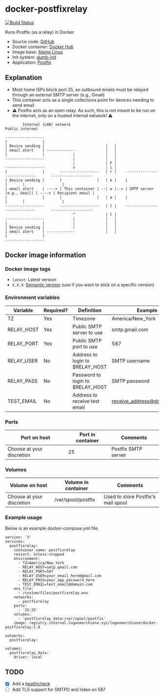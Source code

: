 # docker-postfixrelay

[![Build Status](https://travis-ci.org/loganmarchione/docker-postfixrelay.svg?branch=master)](https://travis-ci.org/loganmarchione/docker-postfixrelay)

Runs Postfix (as a relay) in Docker
  - Source code: [GitHub](https://github.com/loganmarchione/docker-postfixrelay)
  - Docker container: [Docker Hub](https://hub.docker.com/r/loganmarchione/docker-postfixrelay)
  - Image base: [Alpine Linux](https://hub.docker.com/_/alpine/)
  - Init system: [dumb-init](https://github.com/Yelp/dumb-init)
  - Application: [Postfix](http://www.postfix.org/)


## Explanation
  - Most home ISPs block port 25, so outbound emails must be relayed through an external SMTP server (e.g., Gmail)
  - This container acts as a single collections point for devices needing to send email
  - ⚠️ Postfix acts as an open relay. As such, this is not meant to be run on the internet, only on a trusted internal network! ⚠️

```
        Internal (LAN) network                                        Public internet

------------------
|                |
| Device sending |                            |   |
| email alert    | -------------              |   |
|                |             |              |   |
------------------             |              |   |
                               |              | F |
------------------             v              | i |
|                |       ------------------   | r |    -----------------------------       -------------------
| Device sending |       |                |   | e |    |                           |       |                 |
| email alert    | ----> | This container | --| w |--> | SMTP server (e.g., Gmail) | ----> | Recipient email |
|                |       |                |   | a |    |                           |       |                 |
------------------       ------------------   | l |    -----------------------------       -------------------
                               ^              | l |
------------------             |              |   |
|                |             |              |   |
| Device sending |             |              |   |
| email alert    | -------------              |   |
|                |
------------------
```

## Docker image information

### Docker image tags
  - `latest`: Latest version
  - `X.X.X`: [Semantic version](https://semver.org/) (use if you want to stick on a specific version)

### Environment variables
| Variable    | Required? | Definition                       | Example                    | Comments                                                     |
|-------------|-----------|----------------------------------|----------------------------|--------------------------------------------------------------|
| TZ          | Yes       | Timezone                         | America/New_York           | https://en.wikipedia.org/wiki/List_of_tz_database_time_zones |
| RELAY_HOST  | Yes       | Public SMTP server to use        | smtp.gmail.com             |                                                              |
| RELAY_PORT  | Yes       | Public SMTP port to use          | 587                        |                                                              |
| RELAY_USER  | No        | Address to login to $RELAY_HOST  | SMTP username              |                                                              |
| RELAY_PASS  | No        | Password to login to $RELAY_HOST | SMTP password              | If using Gmail 2FA, you will need to setup an app password   |
| TEST_EMAIL  | No        | Address to receive test email    | receive_address@domain.com | If not set, test email will **not** be sent                  |

### Ports
| Port on host              | Port in container | Comments            |
|---------------------------|-------------------|---------------------|
| Choose at your discretion | 25                | Postfix SMTP server |

### Volumes
| Volume on host            | Volume in container | Comments                           |
|---------------------------|---------------------|------------------------------------|
| Choose at your discretion | /var/spool/postfix  | Used to store Postfix's mail spool |

### Example usage
Below is an example docker-compose.yml file.
```
version: '3'
services:
  postfixrelay:
    container_name: postfixrelay
    restart: unless-stopped
    environment:
      - TZ=America/New_York
      - RELAY_HOST=smtp.gmail.com
      - RELAY_PORT=587
      - RELAY_USER=your_email_here@gmail.com
      - RELAY_PASS=your_app_password_here
      - TEST_EMAIL=test_email@domain.com
    env_file:
      - /custom/files/postfixrelay.env
    networks:
      - postfixrelay
    ports:
      - '25:25'
    volumes:
      - 'postfixrelay_data:/var/spool/postfix'
    image: registry.internal.loganmarchione.xyz/loganmarchione/docker-postfixrelay:1.0

networks:
  postfixrelay:

volumes:
  postfixrelay_data:
    driver: local
```

## TODO
- [x] Add a [healthcheck](https://docs.docker.com/engine/reference/builder/#healthcheck)
- [ ] Add TLS support for SMTPD and listen on 587
